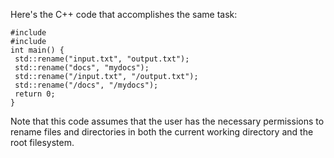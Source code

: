 Here's the C++ code that accomplishes the same task:
```
#include 
#include 
int main() {
 std::rename("input.txt", "output.txt");
 std::rename("docs", "mydocs");
 std::rename("/input.txt", "/output.txt");
 std::rename("/docs", "/mydocs");
 return 0;
}
```
Note that this code assumes that the user has the necessary permissions to rename files and directories in both the current working directory and the root filesystem.

